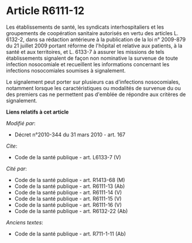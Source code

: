 # Article R6111-12

Les établissements de santé, les syndicats interhospitaliers et les groupements de coopération sanitaire autorisés en vertu
des articles L. 6132-2, dans sa rédaction antérieure à la publication de la loi n° 2009-879 du 21 juillet 2009 portant
réforme de l'hôpital et relative aux patients, à la santé et aux territoires, et L. 6133-7 à assurer les missions de tels
établissements signalent de façon non nominative la survenue de toute infection nosocomiale et recueillent les informations
concernant les infections nosocomiales soumises à signalement. 

Le signalement peut porter sur plusieurs cas d'infections nosocomiales, notamment lorsque les caractéristiques ou modalités
de survenue du ou des premiers cas ne permettent pas d'emblée de répondre aux critères de signalement.

**Liens relatifs à cet article**

_Modifié par_:

  - Décret n°2010-344 du 31 mars 2010 - art. 167

_Cite_:

  - Code de la santé publique - art. L6133-7 (V)

_Cité par_:

  - Code de la santé publique - art. R1413-68 (M)
  - Code de la santé publique - art. R6111-13 (Ab)
  - Code de la santé publique - art. R6111-14 (V)
  - Code de la santé publique - art. R6111-15 (V)
  - Code de la santé publique - art. R6111-16 (V)
  - Code de la santé publique - art. R6132-22 (Ab)

_Anciens textes_:

  - Code de la santé publique - art. R711-1-11 (Ab)
